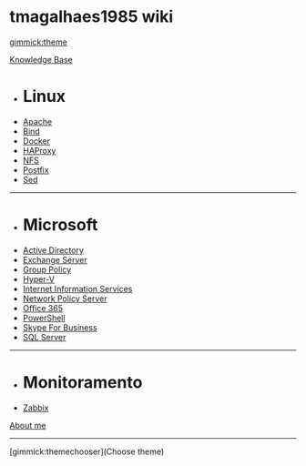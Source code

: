 # tmagalhaes1985 wiki

[gimmick:theme](cosmo)

[Knowledge Base]()

  * # Linux
  * [Apache](pages/kb/linux/apache.md)
  * [Bind](pages/kb/linux/bind.md)
  * [Docker](pages/kb/linux/docker.md)
  * [HAProxy](pages/kb/linux/haproxy.md)
  * [NFS](pages/kb/linux/nfs.md)
  * [Postfix](pages/kb/linux/postfix.md)
  * [Sed](pages/kb/linux/sed.md)
  - - - -
  * # Microsoft
  * [Active Directory](pages/kb/microsoft/adds.md)
  * [Exchange Server](pages/kb/microsoft/exchange.md)
  * [Group Policy](pages/kb/microsoft/gpo.md)
  * [Hyper-V](pages/kb/microsoft/hyperv.md)
  * [Internet Information Services](pages/kb/microsoft/iis.md)
  * [Network Policy Server](pages/kb/microsoft/nps.md)
  * [Office 365](pages/kb/microsoft/o365.md)
  * [PowerShell](pages/kb/microsoft/powershell.md)
  * [Skype For Business](pages/kb/microsoft/skype.md)
  * [SQL Server](pages/kb/microsoft/sql.md)
  - - - -
  * # Monitoramento
  * [Zabbix](pages/kb/zabbix.md)

[About me](pages/about.md)
- - - -
[gimmick:themechooser](Choose theme)
